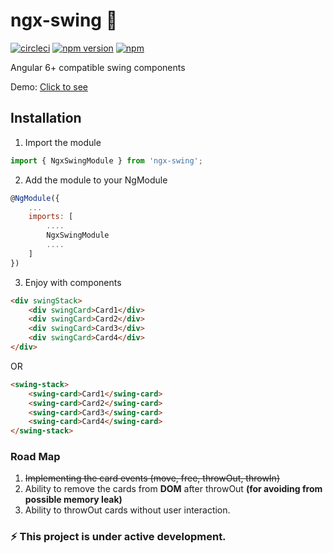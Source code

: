 # ngx-swing 🍺
[![circleci](https://circleci.com/gh/thesayyn/ngx-swing/tree/master.png?style=shield)](https://circleci.com/gh/thesayyn/ngx-swing) [![npm version](https://badge.fury.io/js/ngx-swing.svg)](https://www.npmjs.com/package/ngx-swing) [![npm](https://img.shields.io/npm/dw/ngx-swing.svg)](https://www.npmjs.com/package/ngx-swing)


Angular 6+ compatible swing components

Demo: <a href="http://ngx-swing.firebaseapp.com" target="new">Click to see<a/>

## Installation

1. Import the module

```javascript
import { NgxSwingModule } from 'ngx-swing';
```

2. Add the module to your NgModule

```javascript
@NgModule({
	...
    imports: [
    	....
        NgxSwingModule
        ....
    ]
})
```

3. Enjoy with components

```html
<div swingStack>
	<div swingCard>Card1</div>
	<div swingCard>Card2</div>
	<div swingCard>Card3</div>
	<div swingCard>Card4</div>
</div>
```
OR

```html
<swing-stack>
	<swing-card>Card1</swing-card>
	<swing-card>Card2</swing-card>
	<swing-card>Card3</swing-card>
	<swing-card>Card4</swing-card>
</swing-stack>
```

### Road Map

1. <s>Implementing the card events (move, free, throwOut, throwIn)</s>
2. Ability to remove the cards from <b>DOM</b> after throwOut <b>(for avoiding from possible memory leak)</b>
3. Ability to throwOut cards without user interaction.

### ⚡ This project is under active development.